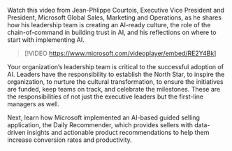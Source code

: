 Watch this video from Jean-Phlippe Courtois, Executive Vice President and President, Microsoft Global Sales, Marketing and Operations, as he shares how his leadership team is creating an AI-ready culture, the role of the chain-of-command in building trust in AI, and his reflections on where to start with implementing AI.

> [!VIDEO https://www.microsoft.com/videoplayer/embed/RE2Y4Bk]

Your organization’s leadership team is critical to the successful adoption of AI. Leaders have the responsibility to establish the North Star, to inspire the organization, to nurture the cultural transformation, to ensure the initiatives are funded, keep teams on track, and celebrate the milestones. These are the responsibilities of not just the executive leaders but the first-line managers as well.

Next, learn how Microsoft implemented an AI-based guided selling application, the Daily Recommender, which provides sellers with data-driven insights and actionable product recommendations to help them increase conversion rates and productivity.